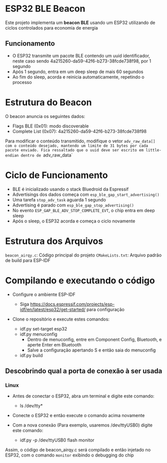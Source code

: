 # ESP32 BLE Beacon

Este projeto implementa um **beacon BLE** usando um ESP32 utilizando de ciclos controlados para economia de energia

## Funcionamento

- O ESP32 transmite um pacote BLE contendo um uuid identificador, neste caso sendo 4a215260-da59-42f6-b273-38fcde738f98, por 1 segundo
- Após 1 segundo, entra em um deep sleep de mais 60 segundos
- Ao fim do sleep, acorda e reinicia automaticamente, repetindo o processo

# Estrutura do Beacon

O beacon anuncia os seguintes dados:

- Flags BLE (0x01): modo discoverable
- Complete List (0x07): 4a215260-da59-42f6-b273-38fcde738f98

Para modificar o conteúdo transmitido, modifique o vetor `adv_raw_data[] com o conteúdo desejado, mantendo um limite de 31 bytes por cada pacote enviado. Fica ressaltado que o uuid deve ser escrito em little-endian dentro de `adv_raw_data`

# Ciclo de Funcionamento

- BLE é inicializado usando o stack Bluedroid da Espressif
- Advertisings dos dados começa com `esp_ble_gap_start_advertising()`
- Uma tarefa `stop_adv_task` aguarda 1 segundo
- Advertising é parado com `esp_ble_gap_stop_advertising()`
- No evento `ESP_GAP_BLE_ADV_STOP_COMPLETE_EVT`, o chip entra em deep sleep
- Após o sleep, o ESP32 acorda e começa o ciclo novamente

# Estrutura dos Arquivos

`beacon_airqy.c`: Código principal do projeto
`CMakeLists.txt`: Arquivo padrão de build para ESP-IDF

# Compilando e executando o código

- Configure o ambiente ESP-IDF

  - Siga <https://docs.espressif.com/projects/esp-idf/en/latest/esp32/get-started/> para configuração

- Clone o repositório e execute estes comandos:
  - idf.py set-target esp32
  - idf.py menuconfig
    - Dentro de menuconfig, entre em Component Config, Bluetooth, e aperte Enter em Bluetooth
    - Salve a configuração apertando S e então saia do menuconfig
  - idf.py build

## Descobrindo qual a porta de conexão à ser usada

### Linux

- Antes de conectar o ESP32, abra um terminal e digite este comando:

  - ls /dev/tty*

- Conecte o ESP32 e então execute o comando acima novamente
- Com a nova conexão (Para exemplo, usaremos /dev/ttyUSB0) digite este comando:
  - idf.py -p /dev/ttyUSB0 flash monitor

Assim, o código de beacon_airqy.c será compilado e então injetado no ESP32, com o comando `monitor` exibindo o debugging do chip
